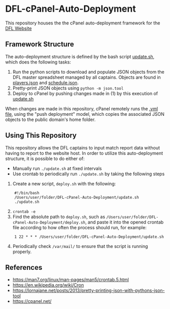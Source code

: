 # DFL-cPanel-Auto-Deployment
This repository houses the the cPanel auto-deployment framework for the [DFL Website](http://foyausa.org/index.html)

## Framework Structure
The auto-deployment structure is defined by the bash script [update.sh](./update.sh), which does the following tasks:
1. Run the python scripts to download and populate JSON objects from the DFL master spreadsheet managed by all captains. Objects are found in [players.json](./players.json) and [schedule.json](./schedule.json).
2. Pretty-print JSON objects using `python -m json.tool`
3. Deploy to cPanel by pushing changes made in (1) by this execution of [update.sh](./update.sh)

When changes are made in this repository, cPanel remotely runs the [.yml file](./.cpanel.yml), using the "push deployment" model, which copies the associated JSON objects to the public domain's home folder.

## Using This Repository
This repository allows the DFL captains to input match report data without having to report to the website host. In order to utilize this auto-deployment structure, it is possible to do either of:
* Manually run `./update.sh` at fixed intervals
* Use crontab to periodically run `./update.sh` by taking the following steps
1. Create a new script, `deploy.sh` with the following:
```
    #!/bin/bash
    /Users/user/folder/DFL-cPanel-Auto-Deployment/update.sh
    ./update.sh
```
  2. `crontab -e`
  3. Find the absolute path to `deploy.sh`, such as `/Users/user/folder/DFL-cPanel-Auto-Deployment/deploy.sh`, and paste it into the opened crontab file according to how often the process should run, for example:

```
    1 22 * * * /Users/user/folder/DFL-cPanel-Auto-Deployment/update.sh
```
  4. Periodically check `/var/mail/` to ensure that the script is running properly.

## References
* https://man7.org/linux/man-pages/man5/crontab.5.html
* https://en.wikipedia.org/wiki/Cron
* https://lornajane.net/posts/2013/pretty-printing-json-with-pythons-json-tool
* https://cpanel.net/
